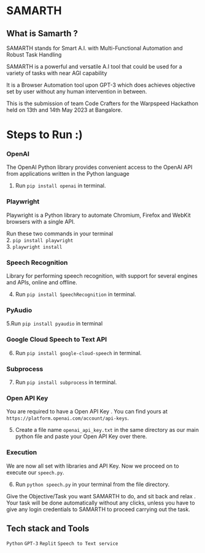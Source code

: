 # SAMARTH
## What is Samarth ?
 SAMARTH stands for Smart A.I. with Multi-Functional Automation and Robust Task Handling 
 
 SAMARTH is a powerful and versatile A.I tool that could be used for a variety of tasks with near AGI capability
 
 It is a Browser Automation tool upon GPT-3 which does achieves objective set by user without any human intervention in between.
 
 This is the submission of team Code Crafters for the Warpspeed Hackathon held on 13th and 14th May 2023 at Bangalore.

 # Steps to Run :) 
 ### OpenAI
 The OpenAI Python library provides convenient access to the OpenAI API from applications written in the Python language
 
 1. Run `pip install openai` in terminal.
 ### Playwright
 Playwright is a Python library to automate Chromium, Firefox and WebKit browsers with a single API.
 
 Run these two commands in  your terminal
 <br>
 2. `pip install playwright`
 <br>
 3. `playwright install`
 ### Speech Recognition
 Library for performing speech recognition, with support for several engines and APIs, online and offline.
 
 4. Run `pip install SpeechRecognition` in terminal.
 ### PyAudio
 5.Run `pip install pyaudio` in terminal
 
 ### Google Cloud Speech to Text API
 6. Run `pip install google-cloud-speech` in terminal.
 ### Subprocess
 7. Run `pip install subprocess` in terminal.
 
 ### Open API Key
 You are required to have a Open API Key . You can find yours at `https://platform.openai.com/account/api-keys`.
 
  5. Create a file name `openai_api_key.txt` in the same directory as our main python file and paste your Open API Key over there.
 
 ### Execution
 We are now all set with libraries and API Key. Now we proceed on to execute our `speech.py`.
 
 6. Run `python speech.py` in your terminal from the file directory.
 
 Give the Objective/Task you want SAMARTH to do, and sit back and relax . Your task will be done automatically without any clicks, unless you have to give any login credentials to SAMARTH to proceed carrying out the task.
 
 
 ## Tech stack and Tools
 `Python`
 `GPT-3`
 `Replit`
 `Speech to Text service`
